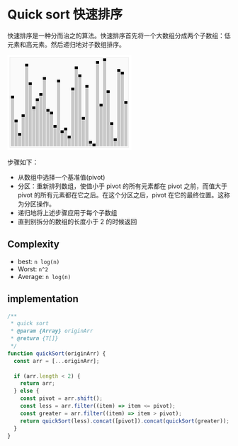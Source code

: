 # Quick sort 快速排序

快速排序是一种分而治之的算法。快速排序首先将一个大数组分成两个子数组：低元素和高元素。然后递归地对子数组排序。

![quick-sort](./quick-sort.gif)

步骤如下：

- 从数组中选择一个基准值(pivot)
- 分区：重新排列数组，使值小于 pivot 的所有元素都在 pivot 之前，而值大于 pivot 的所有元素都在它之后。在这个分区之后，pivot 在它的最终位置。这称为分区操作。
- 递归地将上述步骤应用于每个子数组
- 直到别拆分的数组的长度小于 2 的时候返回

## Complexity

- best: `n log(n)`
- Worst: `n^2`
- Average: `n log(n)`

## implementation

```javascript
/**
 * quick sort
 * @param {Array} originArr
 * @return {T[]}
 */
function quickSort(originArr) {
  const arr = [...originArr];

  if (arr.length < 2) {
    return arr;
  } else {
    const pivot = arr.shift();
    const less = arr.filter((item) => item <= pivot);
    const greater = arr.filter((item) => item > pivot);
    return quickSort(less).concat([pivot]).concat(quickSort(greater));
  }
}
```
